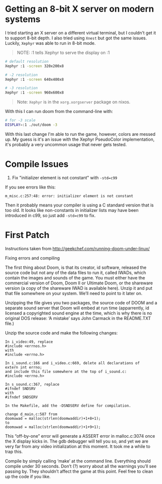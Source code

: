 # Getting an 8-bit X server on modern systems

I tried starting an X server on a different virtual terminal, but I couldn't get it to support 8-bit depth.  I also tried using `Xnest` but got the same issues.  Luckily, `Xephyr` was able to run in 8-bit mode.

> NOTE: :1 tells Xephyr to serve the display on :1

```sh
# default resolution
Xephyr :1 -screen 320x200x8

# -2 resolution
Xephyr :1 -screen 640x400x8

# -3 resolution
Xephyr :1 -screen 960x600x8
```

> Note: `Xephyr` is in the `xorg.xorgserver` package on nixos.

With this I can run doom from the command-line with:
```sh
# for -3 scale
DISPLAY=:1 ./out/doom -3
```

With this last change I'm able to run the game, however, colors are messed up.  My guess is it's an issue with the Xephyr PseudoColor implementation, it's probably a very uncommon usage that never gets tested.

# Compile Issues

1. Fix "initializer element is not constant" with `-std=c99`

If you see errors like this:
```
m_misc.c:257:48: error: initializer element is not constant
```

Then it probably means your compiler is using a C standard version that is too old.  It looks like non-constants in initializer lists may have been introduced in c99, so just add `-std=c99` to fix.


# First Patch

Instructions taken from http://geekchef.com/running-doom-under-linux/

Fixing errors and compiling

The first thing about Doom, is that its creator, id software, released the source code but not any of the data files to run it, called IWADs, which contain the images and sounds of the game. You must either have the commercial version of Doom, Doom II or Ultimate Doom, or the shareware version (a copy of the shareware IWAD is available here). Unzip it and put that file somewhere on your system. We’ll need to point to it later on.

Unzipping the file gives you two packages, the source code of DOOM and a separate sound server that Doom will embed at run time (apparrently, id licensed a copyrighted sound engine at the time, which is why there is no original DOS release: ‘A mistake’ says John Carmack in the README.TXT file.)

Unzip the source code and make the following changes:

```
In i_video:49, replace
#include <errnos.h>
with
#include <errno.h>

In i_sound.c:166 and i_video.c:669, delete all declarations of
extern int errno;
and include this file somewhere at the top of i_sound.c:
#include <errno.h>

In s_sound.c:367, replace
#ifndef SNDSRV
with
#ifndef SNDSERV

In the Makefile, add the -DSNDSERV define for compilation.

change d_main.c:587 from
doomuwad = malloc(strlen(doomwaddir)+1+8+1);
to
doomuwad = malloc(strlen(doomwaddir)+1+9+1);
```
This “off-by-one” error will generate a ASSERT error in malloc.c:3074 once the X display kicks in. The gdb debugger will tell you so, and yet we are very far from any video initialization at this moment. It took me a while to trap this.

Compile by simply calling ‘make’ at the command line. Everything should compile under 30 seconds. Don’t (?) worry about all the warnings you’ll see passing by. They shouldn’t affect the game at this point. Feel free to clean up the code if you like.
